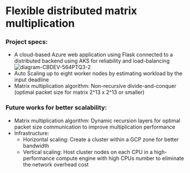 # Flexible distributed matrix multiplication

### Project specs:
- A cloud-based Azure web application using Flask connected to a distributed backend using AKS for reliability and load-balancing
![diagram-CBDEV-564PTQ3-2](https://user-images.githubusercontent.com/14797495/203981537-82bb73a1-8e19-4622-89b5-dbd77b04be81.png)
- Auto Scaling up to eight worker nodes by estimating workload by the input deadline
- Matrix multiplication algorithm: Non-recursive divide-and-conquer (optimal packet size for matrix 2^13 x 2^13 or smaller)

### Future works for better scalability:
- Matrix multiplication algorithm: Dynamic recursion layers for optimal packet size communication to improve multiplication performance
- Infrastructure:
    - Horizontal scaling: Create a cluster within a GCP zone for better bandwidth
    - Vertical scaling: Host cluster nodes on each CPU in a high-performance compute engine with high CPUs number to eliminate the network overhead cost
